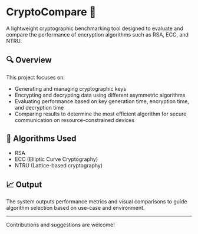 # CryptoCompare 🔐

A lightweight cryptographic benchmarking tool designed to evaluate and compare the performance of encryption algorithms such as RSA, ECC, and NTRU.

## 🔍 Overview

This project focuses on:
- Generating and managing cryptographic keys
- Encrypting and decrypting data using different asymmetric algorithms
- Evaluating performance based on key generation time, encryption time, and decryption time
- Comparing results to determine the most efficient algorithm for secure communication on resource-constrained devices

## 📌 Algorithms Used
- RSA
- ECC (Elliptic Curve Cryptography)
- NTRU (Lattice-based cryptography)

<!--## RSA(Rivest, Shamir, and Adleman) -->



## 📈 Output
The system outputs performance metrics and visual comparisons to guide algorithm selection based on use-case and environment.

---

Contributions and suggestions are welcome!
